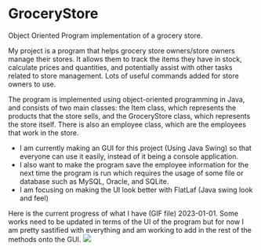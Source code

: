 # GroceryStore
Object Oriented Program implementation of a grocery store.

My project is a program that helps grocery store owners/store owners manage their stores. It allows them to track the items they have in stock, calculate prices and quantities, and potentially assist with other tasks related to store management. Lots of useful commands added for store owners to use.

The program is implemented using object-oriented programming in Java, and consists of two main classes: the Item class, which represents the products that the store sells, and the GroceryStore class, which represents the store itself. There is also an employee class, which are the employees that work in the store.

 - I am currently making an GUI for this project (Using Java Swing) so that everyone can use it easily, instead of it being a console application.
 - I also want to make the program save the employee information for the next time the program is run which requires the usage of some file or database such as MySQL, Oracle, and SQLite.
 - I am focusing on making the UI look better with FlatLaf (Java swing look and feel)

Here is the current progress of what I have (GIF file) 2023-01-01. Some works need to be updated in terms of the UI of the program but for now I am pretty sastified with everything and am working to add in the rest of the methods onto the GUI.
![](https://github.com/AuraCodez/GroceryStore/blob/main/ManagementSystem2023.gif)


